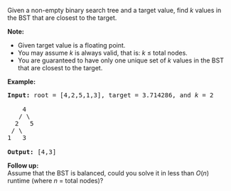 <div><p>Given a non-empty binary search tree and a target value, find <i>k</i> values in the BST that are closest to the target.</p>

<p><b>Note:</b></p>

<ul>
	<li>Given target value is a floating point.</li>
	<li>You may assume <i>k</i> is always valid, that is: <i>k</i> ≤ total nodes.</li>
	<li>You are guaranteed to have only one unique set of <i>k</i> values in the BST that are closest to the target.</li>
</ul>

<p><strong>Example:</strong></p>

<pre><strong>Input:</strong> root = [4,2,5,1,3], target = 3.714286, and <em>k</em> = 2

    4
   / \
  2   5
 / \
1   3

<strong>Output:</strong> [4,3]</pre>

<p><b>Follow up:</b><br>
Assume that the BST is balanced, could you solve it in less than <i>O</i>(<i>n</i>) runtime (where <i>n</i> = total nodes)?</p>
</div>